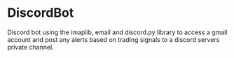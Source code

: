 # DiscordBot
Discord bot using the imaplib, email and discord.py library to access a gmail account and post any alerts based on trading signals to a discord servers private channel.
